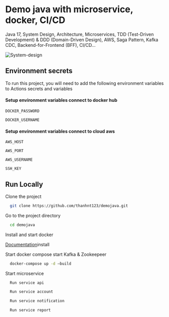 # Demo java with microservice, docker, CI/CD
Java 17, System Design, Architecture, Microservices, TDD (Test-Driven Development) &amp; DDD (Domain-Driven Design), AWS, Saga Pattern, Kafka CDC, Backend-for-Frontend (BFF), CI/CD...


![System-design](https://github.com/user-attachments/assets/d1920ef0-e239-4e09-8367-94eed203d753)

## Environment secrets

To run this project, you will need to add the following environment variables to Actions secrets and variables

#### Setup environment variables connect to docker hub

`DOCKER_PASSWORD`

`DOCKER_USERNAME`

#### Setup environment variables connect to cloud aws

`AWS_HOST`

`AWS_PORT`

`AWS_USERNAME`

`SSH_KEY`

## Run Locally

Clone the project

```bash
  git clone https://github.com/thanhnt123/demojava.git
```

Go to the project directory

```bash
  cd demojava
```

Install and start docker

[Documentation](https://docs.docker.com/get-started/)install

Start docker compose start Kafka & Zookeepeer

```bash
  docker-compose up -d —build
```

Start microservice

```bash
  Run service api

  Run service account

  Run service notification

  Run service report
```
